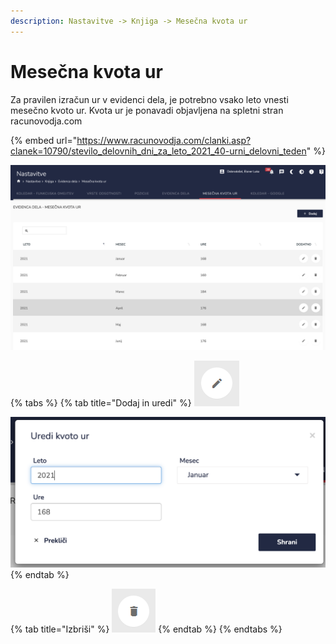 ```yaml
---
description: Nastavitve -> Knjiga -> Mesečna kvota ur
---
```


# Mesečna kvota ur

Za pravilen izračun ur v evidenci dela, je potrebno vsako leto vnesti mesečno kvoto ur. Kvota ur je ponavadi objavljena na spletni stran racunovodja.com

{% embed url="https://www.racunovodja.com/clanki.asp?clanek=10790/stevilo_delovnih_dni_za_leto_2021_40-urni_delovni_teden" %}

![](<../../.gitbook/assets/image (99).png>)

{% tabs %}
{% tab title="Dodaj in uredi" %}
![Ikona za urejanje.](<../../.gitbook/assets/Knjiga_ikona_pisalo (3).png>)

![](<../../.gitbook/assets/image (23).png>)
{% endtab %}

{% tab title="Izbriši" %}
![Ikona za brisanje.](../../.gitbook/assets/Knjiga_ikona_izbris.png)
{% endtab %}
{% endtabs %}

